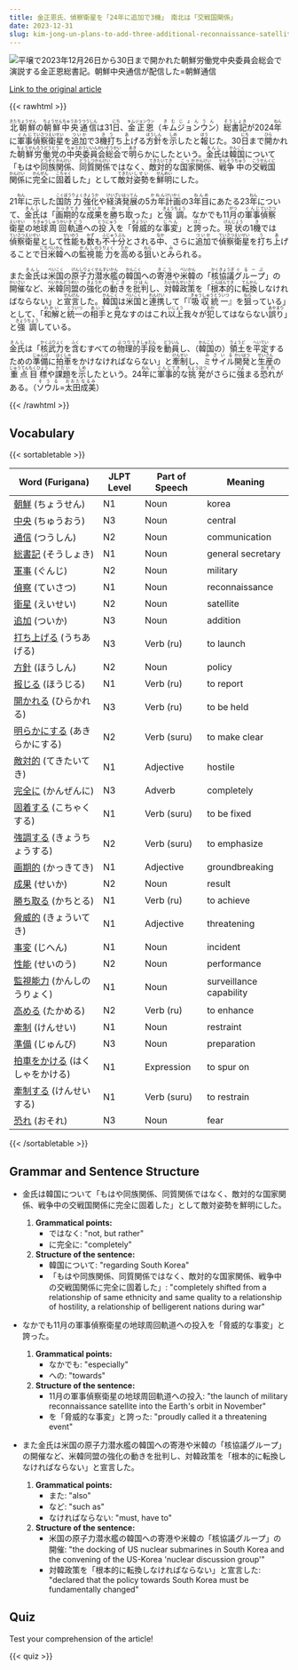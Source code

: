 ```yaml
---
title: 金正恩氏、偵察衛星を「24年に追加で3機」　南北は「交戦国関係」
date: 2023-12-31
slug: kim-jong-un-plans-to-add-three-additional-reconnaissance-satellites-in-2024-and-north-and-south-korea-are-in-a-state-of-belligerent-relations
---
```


![平壌で2023年12月26日から30日まで開かれた朝鮮労働党中央委員会総会で演説する金正恩総書記。朝鮮中央通信が配信した=朝鮮通信](https://www.asahicom.jp/imgopt/img/3a4eac130e/comm_L/AS20231231001126.jpg "平壌で2023年12月26日から30日まで開かれた朝鮮労働党中央委員会総会で演説する金正恩総書記。朝鮮中央通信が配信した=朝鮮通信")

[Link to the original article](https://asahi.com/articles/ASRD03PLGRD0UHBI00D.html?iref=pc_international_top__n)

{{< rawhtml >}}
<p><ruby>北朝鮮<rt>きたちょうせん</rt></ruby>の<ruby>朝鮮中央通信<rt>ちょうせんちゅうおうつうしん</rt></ruby>は31<ruby>日<rt>にち</rt></ruby>、<ruby>金正恩<rt>キムジョンウン</rt></ruby>（<ruby>キムジョンウン<rt>きむじょんうん</rt></ruby>）<ruby>総書記<rt>そうしょき</rt></ruby>が2024<ruby>年<rt>ねん</rt></ruby>に<ruby>軍事<rt>ぐんじ</rt></ruby><ruby>偵察<rt>ていさつ</rt></ruby><ruby>衛星<rt>えいせい</rt></ruby>を<ruby>追加<rt>ついか</rt></ruby>で3<ruby>機<rt>き</rt></ruby><ruby>打<rt>う</rt></ruby>ち<ruby>上<rt>あ</rt></ruby>げる<ruby>方針<rt>ほうしん</rt></ruby>を<ruby>示<rt>しめ</rt></ruby>したと<ruby>報<rt>ほう</rt></ruby>じた。30<ruby>日<rt>にち</rt></ruby>まで<ruby>開<rt>ひら</rt></ruby>かれた<ruby>朝鮮労働党<rt>ちょうせんろうどうとう</rt></ruby>の<ruby>中央委員会<rt>ちゅうおういいんかい</rt></ruby><ruby>総会<rt>そうかい</rt></ruby>で<ruby>明<rt>あき</rt></ruby>らかにしたという。<ruby>金氏<rt>きんし</rt></ruby>は<ruby>韓国<rt>かんこく</rt></ruby>について「もはや<ruby>同族<rt>どうぞく</rt></ruby><ruby>関係<rt>かんけい</rt></ruby>、<ruby>同質<rt>どうしつ</rt></ruby><ruby>関係<rt>かんけい</rt></ruby>ではなく、<ruby>敵対<rt>てきたい</rt></ruby><ruby>的<rt>てき</rt></ruby>な<ruby>国家<rt>こっか</rt></ruby><ruby>関係<rt>かんけい</rt></ruby>、<ruby>戦争<rt>せんそう</rt></ruby><ruby>中<rt>ちゅう</rt></ruby>の<ruby>交戦<rt>こうせん</rt></ruby><ruby>国<rt>くに</rt></ruby><ruby>関係<rt>かんけい</rt></ruby>に<ruby>完全<rt>かんぜん</rt></ruby>に<ruby>固着<rt>こちゃく</rt></ruby>した」として<ruby>敵対<rt>てきたい</rt></ruby><ruby>姿勢<rt>しせい</rt></ruby>を<ruby>鮮明<rt>せんめい</rt></ruby>にした。</p>

<p>21<ruby>年<rt>ねん</rt></ruby>に示した<ruby>国防<rt>こくぼう</rt></ruby><ruby>力<rt>りょく</rt></ruby><ruby>強化<rt>きょうか</rt></ruby>や<ruby>経済<rt>けいざい</rt></ruby><ruby>発展<rt>はってん</rt></ruby>の5<ruby>カ年<rt>かねん</rt></ruby><ruby>計画<rt>けいかく</rt></ruby>の3<ruby>年目<rt>ねんめ</rt></ruby>にあたる23<ruby>年<rt>ねん</rt></ruby>について、<ruby>金氏<rt>きんし</rt></ruby>は「<ruby>画期的<rt>かっきてき</rt></ruby>な<ruby>成果<rt>せいか</rt></ruby>を<ruby>勝<rt>か</rt></ruby>ち<ruby>取<rt>と</rt></ruby>った」と<ruby>強調<rt>きょうちょう</rt></ruby>。なかでも11<ruby>月<rt>がつ</rt></ruby>の<ruby>軍事<rt>ぐんじ</rt></ruby><ruby>偵察<rt>ていさつ</rt></ruby><ruby>衛星<rt>えいせい</rt></ruby>の<ruby>地球<rt>ちきゅう</rt></ruby><ruby>周回<rt>しゅうかい</rt></ruby><ruby>軌道<rt>きどう</rt></ruby>への<ruby>投入<rt>とうにゅう</rt></ruby>を「<ruby>脅威<rt>きょうい</rt></ruby>的な<ruby>事変<rt>じへん</rt></ruby>」と<ruby>誇<rt>ほこ</rt></ruby>った。<ruby>現状<rt>げんじょう</rt></ruby>の1<ruby>機<rt>き</rt></ruby>では<ruby>偵察<rt>ていさつ</rt></ruby><ruby>衛星<rt>えいせい</rt></ruby>として<ruby>性能<rt>せいのう</rt></ruby>も<ruby>数<rt>かず</rt></ruby>も<ruby>不十分<rt>ふじゅうぶん</rt></ruby>とされる<ruby>中<rt>なか</rt></ruby>、さらに<ruby>追加<rt>ついか</rt></ruby>で<ruby>偵察<rt>ていさつ</rt></ruby><ruby>衛星<rt>えいせい</rt></ruby>を<ruby>打<rt>う</rt></ruby>ち<ruby>上<rt>あ</rt></ruby>げることで<ruby>日米韓<rt>にちべいかん</rt></ruby>への<ruby>監視<rt>かんし</rt></ruby><ruby>能力<rt>のうりょく</rt></ruby>を<ruby>高<rt>たか</rt></ruby>める<ruby>狙<rt>ねら</rt></ruby>いと<ruby>み<rt>み</rt></ruby>られる。</p>

<p>また<ruby>金氏<rt>きんし</rt></ruby>は<ruby>米国<rt>べいこく</rt></ruby>の<ruby>原子力<rt>げんしりょく</rt></ruby><ruby>潜水艦<rt>せんすいかん</rt></ruby>の<ruby>韓国<rt>かんこく</rt></ruby>への<ruby>寄港<rt>きこう</rt></ruby>や<ruby>米韓<rt>べいかん</rt></ruby>の「<ruby>核<rt>かく</rt></ruby><ruby>協議<rt>きょうぎ</rt></ruby><ruby>グループ<rt>ぐるーぷ</rt></ruby>」の<ruby>開催<rt>かいさい</rt></ruby>など、<ruby>米韓<rt>べいかん</rt></ruby><ruby>同盟<rt>どうめい</rt></ruby>の<ruby>強化<rt>きょうか</rt></ruby>の<ruby>動き<rt>うごき</rt></ruby>を<ruby>批判<rt>ひはん</rt></ruby>し、<ruby>対韓<rt>たいかん</rt></ruby><ruby>政策<rt>せいさく</rt></ruby>を「<ruby>根本的<rt>こんぽんてき</rt></ruby>に<ruby>転換<rt>てんかん</rt></ruby>しなければならない」と<ruby>宣言<rt>せんげん</rt></ruby>した。<ruby>韓国<rt>かんこく</rt></ruby>は<ruby>米国<rt>べいこく</rt></ruby>と<ruby>連携<rt>れんけい</rt></ruby>して「『<ruby>吸収統一<rt>きゅうしゅうとういつ</rt></ruby>』を<ruby>狙<rt>ねら</rt></ruby>っている」として、「<ruby>和解<rt>わかい</rt></ruby>と<ruby>統一<rt>とういつ</rt></ruby>の<ruby>相手<rt>あいて</rt></ruby>と<ruby>見<rt>み</rt></ruby>なすのはこれ<ruby>以上<rt>いじょう</rt></ruby>我々が<ruby>犯<rt>おか</rt></ruby>してはならない<ruby>誤り<rt>あやまり</rt></ruby>」と<ruby>強調<rt>きょうちょう</rt></ruby>している。</p>

<p><ruby>金氏<rt>きんし</rt></ruby>は「<ruby>核武力<rt>かくぶりょく</rt></ruby>を<ruby>含<rt>ふく</rt></ruby>むすべての<ruby>物理的<rt>ぶつりてき</rt></ruby><ruby>手段<rt>しゅだん</rt></ruby>を<ruby>動員<rt>どういん</rt></ruby>し、（<ruby>韓国<rt>かんこく</rt></ruby>の）<ruby>領土<rt>りょうど</rt></ruby>を<ruby>平定<rt>へいてい</rt></ruby>するための<ruby>準備<rt>じゅんび</rt></ruby>に<ruby>拍車<rt>はくしゃ</rt></ruby>をかけなければならない」と<ruby>牽制<rt>けんせい</rt></ruby>し、<ruby>ミサイル<rt>みさいる</rt></ruby><ruby>開発<rt>かいはつ</rt></ruby>と<ruby>生産<rt>せいさん</rt></ruby>の<ruby>重点<rt>じゅうてん</rt></ruby><ruby>目標<rt>もくひょう</rt></ruby>や<ruby>課題<rt>かだい</rt></ruby>を<ruby>示<rt>しめ</rt></ruby>したという。24<ruby>年<rt>ねん</rt></ruby>に<ruby>軍事的<rt>ぐんじてき</rt></ruby>な<ruby>挑発<rt>ちょうはつ</rt></ruby>がさらに<ruby>強<rt>つよ</rt></ruby>まる<ruby>恐れ<rt>おそれ</rt></ruby>がある。（<ruby>ソウル<rt>そうる</rt></ruby>=<ruby>太田成美<rt>おおたなるみ</rt></ruby>）</p>
{{< /rawhtml >}}

## Vocabulary


{{< sortabletable >}}

| Word (Furigana) | JLPT Level | Part of Speech | Meaning |
|-----------------|------------|----------------|---------|
|[朝鮮](https://jisho.org/search/%E6%9C%9D%E9%AE%AE) (ちょうせん)| N1 | Noun | korea |
|[中央](https://jisho.org/search/%E4%B8%AD%E5%A4%AE) (ちゅうおう)| N3 | Noun | central |
|[通信](https://jisho.org/search/%E9%80%9A%E4%BF%A1) (つうしん)| N2 | Noun | communication |
|[総書記](https://jisho.org/search/%E7%B7%8F%E6%9B%B8%E8%A8%98) (そうしょき)| N1 | Noun | general secretary |
|[軍事](https://jisho.org/search/%E8%BB%8D%E4%BA%8B) (ぐんじ)| N2 | Noun | military |
|[偵察](https://jisho.org/search/%E5%81%B5%E5%AF%9F) (ていさつ)| N1 | Noun | reconnaissance |
|[衛星](https://jisho.org/search/%E8%A1%9B%E6%98%9F) (えいせい)| N2 | Noun | satellite |
|[追加](https://jisho.org/search/%E8%BF%BD%E5%8A%A0) (ついか)| N3 | Noun | addition |
|[打ち上げる](https://jisho.org/search/%E6%89%93%E3%81%A1%E4%B8%8A%E3%81%92%E3%82%8B) (うちあげる)| N3 | Verb (ru) | to launch |
|[方針](https://jisho.org/search/%E6%96%B9%E9%87%9D) (ほうしん)| N2 | Noun | policy |
|[报じる](https://jisho.org/search/%E6%8A%A5%E3%81%98%E3%82%8B) (ほうじる)| N1 | Verb (ru) | to report |
|[開かれる](https://jisho.org/search/%E9%96%8B%E3%81%8B%E3%82%8C%E3%82%8B) (ひらかれる)| N3 | Verb (ru) | to be held |
|[明らかにする](https://jisho.org/search/%E6%98%8E%E3%82%89%E3%81%8B%E3%81%AB%E3%81%99%E3%82%8B) (あきらかにする)| N2 | Verb (suru) | to make clear |
|[敵対的](https://jisho.org/search/%E6%95%B5%E5%AF%BE%E7%9A%84) (てきたいてき)| N1 | Adjective | hostile |
|[完全に](https://jisho.org/search/%E5%AE%8C%E5%85%A8%E3%81%AB) (かんぜんに)| N3 | Adverb | completely |
|[固着する](https://jisho.org/search/%E5%9B%BA%E7%9D%80%E3%81%99%E3%82%8B) (こちゃくする)| N1 | Verb (suru) | to be fixed |
|[強調する](https://jisho.org/search/%E5%BC%B7%E8%AA%BF%E3%81%99%E3%82%8B) (きょうちょうする)| N2 | Verb (suru) | to emphasize |
|[画期的](https://jisho.org/search/%E7%94%BB%E6%9C%9F%E7%9A%84) (かっきてき)| N1 | Adjective | groundbreaking |
|[成果](https://jisho.org/search/%E6%88%90%E6%9E%9C) (せいか)| N2 | Noun | result |
|[勝ち取る](https://jisho.org/search/%E5%8B%9D%E3%81%A1%E5%8F%96%E3%82%8B) (かちとる)| N1 | Verb (ru) | to achieve |
|[脅威的](https://jisho.org/search/%E8%84%85%E5%A8%81%E7%9A%84) (きょういてき)| N1 | Adjective | threatening |
|[事変](https://jisho.org/search/%E4%BA%8B%E5%A4%89) (じへん)| N1 | Noun | incident |
|[性能](https://jisho.org/search/%E6%80%A7%E8%83%BD) (せいのう)| N2 | Noun | performance |
|[監視能力](https://jisho.org/search/%E7%9B%A3%E8%A6%96%E8%83%BD%E5%8A%9B) (かんしのうりょく)| N1 | Noun | surveillance capability |
|[高める](https://jisho.org/search/%E9%AB%98%E3%82%81%E3%82%8B) (たかめる)| N2 | Verb (ru) | to enhance |
|[牽制](https://jisho.org/search/%E7%89%BD%E5%88%B6) (けんせい)| N1 | Noun | restraint |
|[準備](https://jisho.org/search/%E6%BA%96%E5%82%99) (じゅんび)| N3 | Noun | preparation |
|[拍車をかける](https://jisho.org/search/%E6%8B%8D%E8%BB%8A%E3%82%92%E3%81%8B%E3%81%91%E3%82%8B) (はくしゃをかける)| N1 | Expression | to spur on |
|[牽制する](https://jisho.org/search/%E7%89%BD%E5%88%B6%E3%81%99%E3%82%8B) (けんせいする)| N1 | Verb (suru) | to restrain |
|[恐れ](https://jisho.org/search/%E6%81%90%E3%82%8C) (おそれ)| N3 | Noun | fear |

{{< /sortabletable >}}


## Grammar and Sentence Structure

- 金氏は韓国について「もはや同族関係、同質関係ではなく、敵対的な国家関係、戦争中の交戦国関係に完全に固着した」として敵対姿勢を鮮明にした。

    1. **Grammatical points:** 
        - ではなく: "not, but rather"
        - に完全に: "completely"
    2. **Structure of the sentence:** 
        - 韓国について: "regarding South Korea"
        - 「もはや同族関係、同質関係ではなく、敵対的な国家関係、戦争中の交戦国関係に完全に固着した」: "completely shifted from a relationship of same ethnicity and same quality to a relationship of hostility, a relationship of belligerent nations during war"

- なかでも11月の軍事偵察衛星の地球周回軌道への投入を「脅威的な事変」と誇った。

    1. **Grammatical points:** 
        - なかでも: "especially"
        - への: "towards"
    2. **Structure of the sentence:** 
        - 11月の軍事偵察衛星の地球周回軌道への投入: "the launch of military reconnaissance satellite into the Earth's orbit in November"
        - を「脅威的な事変」と誇った: "proudly called it a threatening event"

- また金氏は米国の原子力潜水艦の韓国への寄港や米韓の「核協議グループ」の開催など、米韓同盟の強化の動きを批判し、対韓政策を「根本的に転換しなければならない」と宣言した。

    1. **Grammatical points:** 
        - また: "also"
        - など: "such as"
        - なければならない: "must, have to"
    2. **Structure of the sentence:** 
        - 米国の原子力潜水艦の韓国への寄港や米韓の「核協議グループ」の開催: "the docking of US nuclear submarines in South Korea and the convening of the US-Korea 'nuclear discussion group'"
        - 対韓政策を「根本的に転換しなければならない」と宣言した: "declared that the policy towards South Korea must be fundamentally changed"

## Quiz

Test your comprehension of the article!

{{< quiz >}}